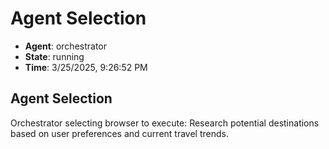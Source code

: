 # Agent Selection

- **Agent**: orchestrator
- **State**: running
- **Time**: 3/25/2025, 9:26:52 PM

## Agent Selection

Orchestrator selecting browser to execute: Research potential destinations based on user preferences and current travel trends.

